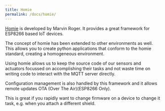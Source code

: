 ```yaml
---
title: Homie
permalink: /docs/homie/
---
```

[Homie](https://github.com/marvinroger/homie-esp8266/) is developed by Marvin Roger. It provides a great framework for ESP8266 based IoT devices. 

The concept of homie has been extended to other environments as well. This allows you to create python applications that conform to the homie standard, creating a homogeneous environment.

Using homie allows us to keep the source code of our sensors and actuators focussed on accomplishing their tasks and not waste time on writing code to interact with the MQTT server directly.

Configuration management is also handled by this framework and it allows remote updates OTA (Over The Air)(ESP8266 Only).

This is great if you rapidly want to change firmware on a device to change it task, e.g. when you attach a different shield.
